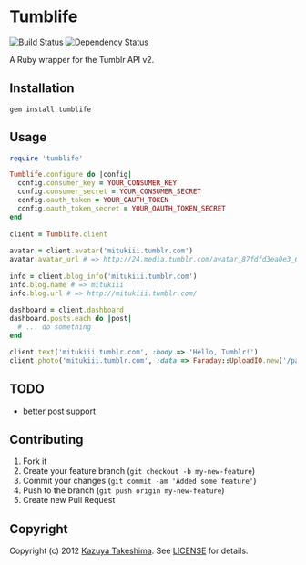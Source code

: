 # Tumblife

[![Build Status](https://travis-ci.org/mitukiii/tumblife-for-ruby.png?branch=master)][travis]
[![Dependency Status](https://gemnasium.com/mitukiii/tumblife-for-ruby.png?travis)][gemnasium]

[travis]: https://travis-ci.org/mitukiii/tumblife-for-ruby
[gemnasium]: https://gemnasium.com/mitukiii/tumblife-for-ruby

A Ruby wrapper for the Tumblr API v2.

## Installation
    gem install tumblife

## Usage
```ruby
require 'tumblife'

Tumblife.configure do |config|
  config.consumer_key = YOUR_CONSUMER_KEY
  config.consumer_secret = YOUR_CONSUMER_SECRET
  config.oauth_token = YOUR_OAUTH_TOKEN
  config.oauth_token_secret = YOUR_OAUTH_TOKEN_SECRET
end
    
client = Tumblife.client
    
avatar = client.avatar('mitukiii.tumblr.com')
avatar.avatar_url # => http://24.media.tumblr.com/avatar_87fdfd3ea0e3_64.png
    
info = client.blog_info('mitukiii.tumblr.com')
info.blog.name # => mitukiii
info.blog.url # => http://mitukiii.tumblr.com/
    
dashboard = client.dashboard
dashboard.posts.each do |post|
  # ... do something
end

client.text('mitukiii.tumblr.com', :body => 'Hello, Tumblr!')
client.photo('mitukiii.tumblr.com', :data => Faraday::UploadIO.new('/path/to/image.png', 'image/png'))
```

## TODO
* better post support

## Contributing
1. Fork it
2. Create your feature branch (`git checkout -b my-new-feature`)
3. Commit your changes (`git commit -am 'Added some feature'`)
4. Push to the branch (`git push origin my-new-feature`)
5. Create new Pull Request

## Copyright
Copyright (c) 2012 [Kazuya Takeshima](mailto:mail@mitukiii.jp). See [LICENSE][license] for details.

[license]: LICENSE.md
